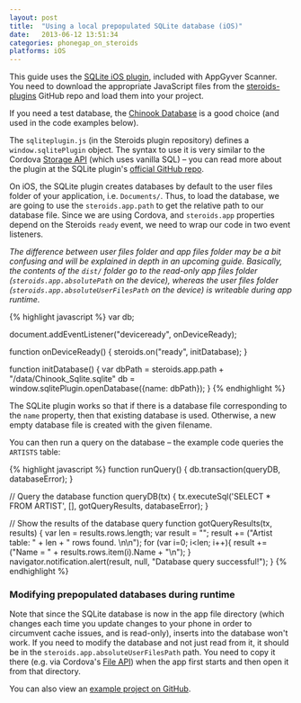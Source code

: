 ```yaml
---
layout: post
title:  "Using a local prepopulated SQLite database (iOS)"
date:   2013-06-12 13:51:34
categories: phonegap_on_steroids
platforms: iOS
---
```


This guide uses the [SQLite iOS plugin](https://github.com/pgsqlite/PG-SQLitePlugin-iOS), included with AppGyver Scanner. You need to download the appropriate JavaScript files from the [steroids-plugins](https://github.com/AppGyver/steroids-plugins/tree/master/sqlite/www) GitHub repo and load them into your project.

If you need a test database, the [Chinook Database](http://chinookdatabase.codeplex.com/releases/view/55681) is a good choice (and used in the code examples below).

The `sqliteplugin.js` (in the Steroids plugin repository) defines a `window.sqlitePlugin` object. The syntax to use it is very similar to the Cordova [Storage API](http://docs.appgyver.com/en/edge/cordova_storage_storage.md.html#Storage) (which uses vanilla SQL) – you can read more about the plugin at the SQLite plugin's [official GitHub repo](https://github.com/pgsqlite).

On iOS, the SQLite plugin creates databases by default to the user files folder of your application, i.e. `Documents/`. Thus, to load the database, we are going to use the `steroids.app.path` to get the relative path to our database file. Since we are using Cordova, and `steroids.app` properties depend on the Steroids `ready` event, we need to wrap our code in two event listeners.

*The difference between user files folder and app files folder may be a bit confusing and will be explained in depth in an upcoming guide. Basically, the contents of the `dist/` folder go to the read-only app files folder (`steroids.app.absolutePath` on the device), whereas the user files folder (`steroids.app.absoluteUserFilesPath` on the device) is writeable during app runtime.*

{% highlight javascript %}
var db;

document.addEventListener("deviceready", onDeviceReady);

function onDeviceReady() {
  steroids.on("ready", initDatabase);
}

function initDatabase() {
  var dbPath = steroids.app.path + "/data/Chinook_Sqlite.sqlite"
  db = window.sqlitePlugin.openDatabase({name: dbPath});
}
{% endhighlight %}

The SQLite plugin works so that if there is a database file corresponding to the `name` property, then that existing database is used. Otherwise, a new empty database file is created with the given filename.

You can then run a query on the database – the example code queries the `ARTISTS` table:

{% highlight javascript %}
function runQuery() {
  db.transaction(queryDB, databaseError);
}

// Query the database
function queryDB(tx) {
  tx.executeSql('SELECT * FROM ARTIST', [], gotQueryResults, databaseError);
}

// Show the results of the database query
function gotQueryResults(tx, results) {
  var len = results.rows.length;
  var result = "";
  result += ("Artist table: " + len + " rows found. \n\n");
  for (var i=0; i&lt;len; i++){
    result += ("Name =  " + results.rows.item(i).Name + "\n");
  }
  navigator.notification.alert(result, null, "Database query successful!");
}
{% endhighlight %}

### Modifying prepopulated databases during runtime

Note that since the SQLite database is now in the app file directory (which changes each time you update changes to your phone in order to circumvent cache issues, and is read-only), inserts into the database won't work. If you need to modify the database and not just read from it, it should be in the `steroids.app.absoluteUserFilesPath` path. You need to copy it there (e.g. via Cordova's [File API](http://docs.appgyver.com/en/edge/cordova_file_file.md.html#File)) when the app first starts and then open it from that directory.

You can also view an [example project on GitHub](https://github.com/AppGyver/academy-examples/tree/master/deeper_into_steroids/prepopulated_sqlite).